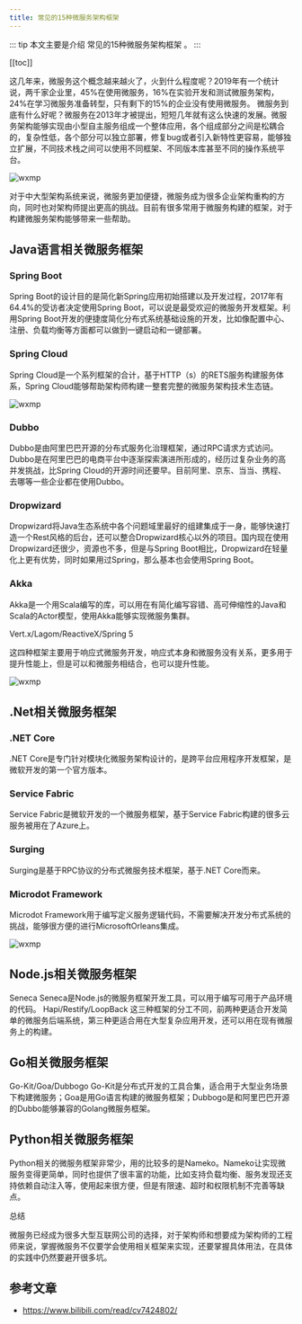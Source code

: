 ```yaml
---
title: 常见的15种微服务架构框架
---
```


::: tip
本文主要是介绍 常见的15种微服务架构框架 。
:::

[[toc]]

这几年来，微服务这个概念越来越火了，火到什么程度呢？2019年有一个统计说，两千家企业里，45%在使用微服务，16%在实验开发和测试微服务架构，24%在学习微服务准备转型，只有剩下的15%的企业没有使用微服务。
微服务到底有什么好呢？微服务在2013年才被提出，短短几年就有这么快速的发展。微服务架构能够实现由小型自主服务组成一个整体应用，各个组成部分之间是松耦合的，复杂性低，各个部分可以独立部署，修复bug或者引入新特性更容易，能够独立扩展，不同技术栈之间可以使用不同框架、不同版本库甚至不同的操作系统平台。

<img class= "zoom-custom-imgs" :src="$withBase('/assets/img/framework/basic/microserv15-1.png')" alt="wxmp">


对于中大型架构系统来说，微服务更加便捷，微服务成为很多企业架构重构的方向，同时也对架构师提出更高的挑战。目前有很多常用于微服务构建的框架，对于构建微服务架构能够带来一些帮助。


## Java语言相关微服务框架


### Spring Boot 
Spring Boot的设计目的是简化新Spring应用初始搭建以及开发过程，2017年有64.4%的受访者决定使用Spring Boot，可以说是最受欢迎的微服务开发框架。利用Spring Boot开发的便捷度简化分布式系统基础设施的开发，比如像配置中心、注册、负载均衡等方面都可以做到一键启动和一键部署。

### Spring Cloud 

Spring Cloud是一个系列框架的合计，基于HTTP（s）的RETS服务构建服务体系，Spring Cloud能够帮助架构师构建一整套完整的微服务架构技术生态链。

<img class= "zoom-custom-imgs" :src="$withBase('/assets/img/framework/basic/microserv15-2.png')" alt="wxmp">


### Dubbo 
Dubbo是由阿里巴巴开源的分布式服务化治理框架，通过RPC请求方式访问。Dubbo是在阿里巴巴的电商平台中逐渐探索演进所形成的，经历过复杂业务的高并发挑战，比Spring Cloud的开源时间还要早。目前阿里、京东、当当、携程、去哪等一些企业都在使用Dubbo。

### Dropwizard 
Dropwizard将Java生态系统中各个问题域里最好的组建集成于一身，能够快速打造一个Rest风格的后台，还可以整合Dropwizard核心以外的项目。国内现在使用Dropwizard还很少，资源也不多，但是与Spring Boot相比，Dropwizard在轻量化上更有优势，同时如果用过Spring，那么基本也会使用Spring Boot。

### Akka 
Akka是一个用Scala编写的库，可以用在有简化编写容错、高可伸缩性的Java和Scala的Actor模型，使用Akka能够实现微服务集群。

Vert.x/Lagom/ReactiveX/Spring 5 

这四种框架主要用于响应式微服务开发，响应式本身和微服务没有关系，更多用于提升性能上，但是可以和微服务相结合，也可以提升性能。

<img class= "zoom-custom-imgs" :src="$withBase('/assets/img/framework/basic/microserv15-3.png')" alt="wxmp">



## .Net相关微服务框架

### .NET Core 
.NET Core是专门针对模块化微服务架构设计的，是跨平台应用程序开发框架，是微软开发的第一个官方版本。

### Service Fabric 
Service Fabric是微软开发的一个微服务框架，基于Service Fabric构建的很多云服务被用在了Azure上。

### Surging 
Surging是基于RPC协议的分布式微服务技术框架，基于.NET Core而来。
 
### Microdot Framework 
Microdot Framework用于编写定义服务逻辑代码，不需要解决开发分布式系统的挑战，能够很方便的进行MicrosoftOrleans集成。

<img class= "zoom-custom-imgs" :src="$withBase('/assets/img/framework/basic/microserv15-4.png')" alt="wxmp">


## Node.js相关微服务框架 

Seneca 
Seneca是Node.js的微服务框架开发工具，可以用于编写可用于产品环境的代码。
 Hapi/Restify/LoopBack 
这三种框架的分工不同，前两种更适合开发简单的微服务后端系统，第三种更适合用在大型复杂应用开发，还可以用在现有微服务上的构建。



## Go相关微服务框架

 Go-Kit/Goa/Dubbogo 
Go-Kit是分布式开发的工具合集，适合用于大型业务场景下构建微服务；Goa是用Go语言构建的微服务框架；Dubbogo是和阿里巴巴开源的Dubbo能够兼容的Golang微服务框架。

## Python相关微服务框架

Python相关的微服务框架非常少，用的比较多的是Nameko。Nameko让实现微服务变得更简单，同时也提供了很丰富的功能，比如支持负载均衡、服务发现还支持依赖自动注入等，使用起来很方便，但是有限速、超时和权限机制不完善等缺点。

总结

微服务已经成为很多大型互联网公司的选择，对于架构师和想要成为架构师的工程师来说，掌握微服务不仅要学会使用相关框架来实现，还要掌握具体用法，在具体的实践中仍然要避开很多坑。



## 参考文章
*  https://www.bilibili.com/read/cv7424802/